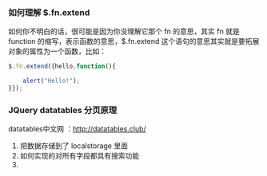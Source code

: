 ### 如何理解 $.fn.extend
如何你不明白的话，很可能是因为你没理解它那个 fn 的意思，其实 fn 就是 function 的缩写，表示函数的意思，$.fn.extend 这个语句的意思其实就是要拓展对象的属性为一个函数，比如：
```js
$.fn.extend({hello,function(){

    alert("Hello!");
}});

```

### JQuery datatables 分页原理

datatables中文网 ：http://datatables.club/

1. 把数据存储到了 localstorage 里面
2. 如何实现的对所有字段都具有搜索功能
3. 




